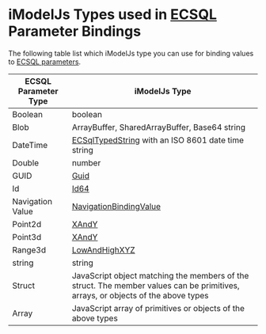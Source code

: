 # iModelJs Types used in [ECSQL](ECSQL) Parameter Bindings

The following table list which iModelJs type you can use for binding values to [ECSQL parameters](./ECSQL#ecsql-parameters).

ECSQL Parameter Type | iModelJs Type
------------- | ----------
Boolean       | boolean
Blob          | ArrayBuffer, SharedArrayBuffer, Base64 string
DateTime      | [ECSqlTypedString]($imodeljs-common.ECSqlTypedString) with an ISO 8601 date time string
Double        | number
GUID          | [Guid]($bentleyjs-common.Guid)
Id            | [Id64]($bentleyjs-common.Id64)
Navigation Value | [NavigationBindingValue]($imodeljs-common.NavigationBindingValue)
Point2d       | [XAndY]($geometry-core.XAndY)
Point3d       | [XAndY]($geometry-core.XYAndZ)
Range3d       | [LowAndHighXYZ]($geometry-core.LowAndHighXYZ)
string        | string
Struct        | JavaScript object matching the members of the struct. The member values can be primitives, arrays, or objects of the above types
Array         | JavaScript array of primitives or objects of the above types